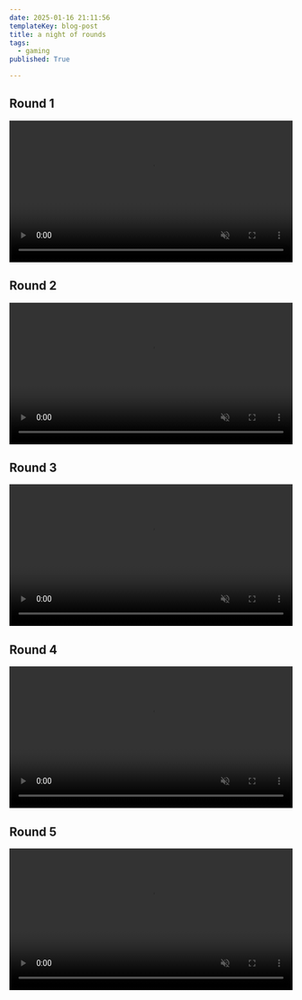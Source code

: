 ```yaml
---
date: 2025-01-16 21:11:56
templateKey: blog-post
title: a night of rounds
tags:
  - gaming
published: True

---
```


## Round 1

<video autoplay="" controls="" loop="true" muted="" playsinline="" width="100%" class="rounded-xl border-pink-900 border-2">
     <source
      src="https://dropper.wayl.one/api/file/5863caea-da25-45e1-9a4d-111c6e4408a3.mp4"
      type="video/mp4">
     Sorry, your browser doesn't support embedded videos.
</video>

## Round 2

<video autoplay="" controls="" loop="true" muted="" playsinline="" width="100%" class="rounded-xl border-pink-900 border-2">
     <source
      src="https://dropper.wayl.one/api/file/453553d6-802d-4b76-acb1-40300922b655.mp4"
      type="video/mp4">
     Sorry, your browser doesn't support embedded videos.
</video>

## Round 3

<video autoplay="" controls="" loop="true" muted="" playsinline="" width="100%" class="rounded-xl border-pink-900 border-2">
     <source
      src="https://dropper.wayl.one/api/file/1ad4422e-1172-4218-bf1c-7bb0fa69f809.mp4"
      type="video/mp4">
     Sorry, your browser doesn't support embedded videos.
</video>

## Round 4

<video autoplay="" controls="" loop="true" muted="" playsinline="" width="100%" class="rounded-xl border-pink-900 border-2">
     <source
      src="https://dropper.wayl.one/api/file/dc5be9d9-b365-467e-9761-ab2767d85621.mp4"
      type="video/mp4">
     Sorry, your browser doesn't support embedded videos.
</video>

## Round 5

<video autoplay="" controls="" loop="true" muted="" playsinline="" width="100%" class="rounded-xl border-pink-900 border-2">
     <source
      src="https://dropper.wayl.one/api/file/72c6394e-77c6-4f83-9f06-c81b339277c5.mp4"
      type="video/mp4">
     Sorry, your browser doesn't support embedded videos.
</video>
